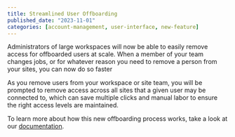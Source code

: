 ```yaml
---
title: Streamlined User Offboarding
published_date: "2023-11-01"
categories: [account-management, user-interface, new-feature]
---
```

Administrators of large workspaces will now be able to easily remove access for offboarded users at scale. When a member of your team changes jobs, or for whatever reason you need to remove a person from your sites, you can now do so faster

As you remove users from your workspace or site team, you will be prompted to remove access across all sites that a given user may be connected to, which can save multiple clicks and manual labor to ensure the right access levels are maintained.

To learn more about how this new offboarding process works, take a look at our [documentation](/guides/account-mgmt/workspace-sites-teams/teams#remove-a-user).
